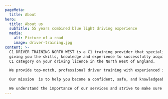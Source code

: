 ```yaml
---
pageMeta:
  title: About
hero:
  title: About us
  subTitle: 55 years combined blue light driving experience
  media:
    alt: Picture of a road
    image: driver-training.jpg
content: >-
  C1 DRIVER TRAINING NORTH WEST is a C1 training provider that specialises in
  giving you the skills, knowledge and experience to successfully acquire your
  C1 category on your driving licence in the North West of England.

  We provide top-notch, professional driver training with experienced instructors who have a wealth of knowledge that they will share with you.

  Our mission  is to help you become a confident, safe, and knowledgeable driver.

  We understand the importance of our services and strive to make sure that all of our clients have the best possible experience. Join us for an unforgettable journey that will help you become a more capable, professional driver.`
---
```


